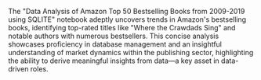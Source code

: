 The "Data Analysis of Amazon Top 50 Bestselling Books from 2009-2019 using SQLITE" notebook adeptly uncovers trends in Amazon's bestselling books, identifying top-rated titles like "Where the Crawdads Sing" and notable authors with numerous bestsellers. This concise analysis showcases proficiency in database management and an insightful understanding of market dynamics within the publishing sector, highlighting the ability to derive meaningful insights from data—a key asset in data-driven roles.
